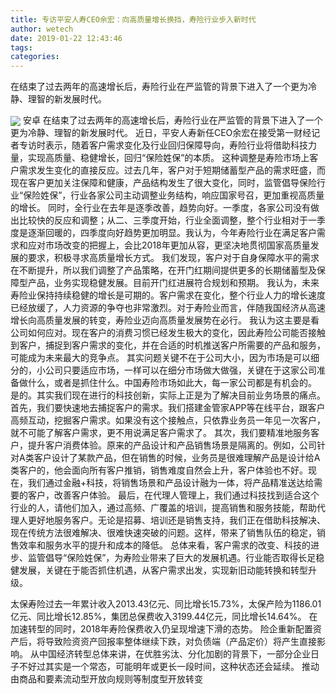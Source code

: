 ```yaml
---
title: 专访平安人寿CEO余宏：向高质量增长换挡，寿险行业步入新时代
author: wetech
date: 2019-01-22 12:43:46
tags: 
categories: 
---
```

在结束了过去两年的高速增长后，寿险行业在严监管的背景下进入了一个更为冷静、理智的新发展时代。
<!-- more -->
<img align="center" border="0" src="https://imgcdn.yicai.com/uppics/images/2019/01/3cc0db862062b37f64ce1ff75820f2a5.jpg" />
安卓
在结束了过去两年的高速增长后，寿险行业在严监管的背景下进入了一个更为冷静、理智的新发展时代。
近日，平安人寿新任CEO余宏在接受第一财经记者专访时表示，随着客户需求变化及行业回归保障导向，寿险行业将借助科技力量，实现高质量、稳健增长，回归“保险姓保”的本质。
这种调整是寿险市场上客户需求发生变化的直接反应。过去几年，客户对于短期储蓄型产品的需求旺盛，而现在客户更加关注保障和健康，产品结构发生了很大变化，同时，监管倡导保险行业“保险姓保”，行业各家公司主动调整业务结构，响应国家号召，更加重视高质量的增长。
同时，全行业在去年是逐季改善，趋势向好。一季度，各家公司没有做出比较快的反应和调整；从二、三季度开始，行业全面调整，整个行业相对于一季度是逐渐回暖的，四季度向好趋势更加明显。我认为，今年寿险行业在满足客户需求和应对市场改变的把握上，会比2018年更加从容，更坚决地贯彻国家高质量发展的要求，积极寻求高质量增长方式。
我们发现，客户对于自身保障水平的需求在不断提升，所以我们调整了产品策略，在开门红期间提供更多的长期储蓄型及保障型产品，业务实现稳健发展。目前开门红进展符合规划和预期。
我认为，未来寿险业保持持续稳健的增长是可期的。客户需求在变化，整个行业人力的增长速度已经放缓了，人力资源的争夺也非常激烈。对于寿险业而言，伴随我国经济从高速增长向高质量发展的转变，寿险业迈向高质量发展势在必行。
我认为这主要是看公司如何应对。现在客户的消费习惯已经发生极大的变化，因此寿险公司能否接触到客户，捕捉到客户需求的变化，并在合适的时机推送客户所需要的产品和服务，可能成为未来最大的竞争点。
其实问题关键不在于公司大小，因为市场是可以细分的，小公司只要适应市场，一样可以在细分市场做大做强，关键在于这家公司准备做什么，或者是抓住什么。中国寿险市场如此大，每一家公司都是有机会的。
是的。其实我们现在进行的科技创新，实际上正是为了解决目前业务场景的痛点。
首先，我们要快速地去捕捉客户的需求。我们搭建金管家APP等在线平台，跟客户高频互动，挖掘客户需求。如果没有这个接触点，只依靠业务员一年见一次客户，就不可能了解客户需求，更不用说满足客户需求了。
其次，我们要精准地服务客户，提升客户消费体验。原来的产品设计和产品销售场景是隔离的。例如，公司针对A类客户设计了某款产品，但在销售的时候，业务员是很难理解产品是设计给A类客户的，他会面向所有客户推销，销售难度自然会上升，客户体验也不好。现在，我们通过金融+科技，将销售场景和产品设计融为一体，将产品精准送达给需要的客户，改善客户体验。
最后，在代理人管理上，我们通过科技找到适合这个行业的人，请他们加入，通过高频、广覆盖的培训，提高销售和服务技能，帮助代理人更好地服务客户。无论是招募、培训还是销售支持，我们正在借助科技解决、现在传统方法很难解决、很难快速突破的问题。这样，带来了销售队伍的稳定，销售效率和服务水平的提升和成本的降低。
总体来看，客户需求的改变、科技的进步、监管倡导“保险姓保”，为寿险业带来了巨大的发展机遇。行业能否取得长足稳健发展，关键在于能否抓住机遇，从客户需求出发，实现新旧动能转换和转型升级。
 
 
太保寿险过去一年累计收入2013.43亿元、同比增长15.73%，太保产险为1186.01亿元、同比增长12.85%，集团总保费收入3199.44亿元，同比增长14.64%。
在加速转型的同时，2018年寿险保费收入仍呈现增速下滑的态势。
险企重新配置资产后，将导致险资资产回报率整体继续下跌，对负债端（产品定价）将产生直接影响。
从中国经济转型总体来讲，在优胜劣汰、分化加剧的背景下，一部分企业日子不好过其实是一个常态，可能明年或更长一段时间，这种状态还会延续。
推动由商品和要素流动型开放向规则等制度型开放转变
